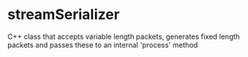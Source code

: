 # streamSerializer
C++ class that accepts variable length packets, generates fixed length packets and passes these to an internal 'process' method
